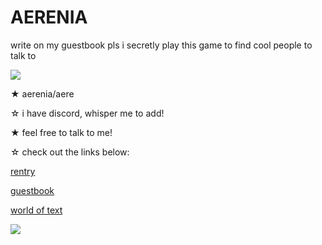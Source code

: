 # AERENIA

write on my guestbook pls i secretly play this game to find cool people to talk to

<img src="https://64.media.tumblr.com/a9364b0192af7b03bc4dcdbd0b84043e/c0a50ad4e7df1325-44/s400x600/27f2a93bd0b3b53643b9e472d9a5de2d3c71b176.png"> 

★ aerenia/aere

☆ i have discord, whisper me to add!

★ feel free to talk to me!

☆ check out the links below:

[rentry](https://rentry.co/aereniax) 

[guestbook](https://aere.123guestbook.com/)

[world of text](https://www.yourworldoftext.com/~aerenia/)

<img src="https://i.postimg.cc/s2kKdpJR/untitled.png">
